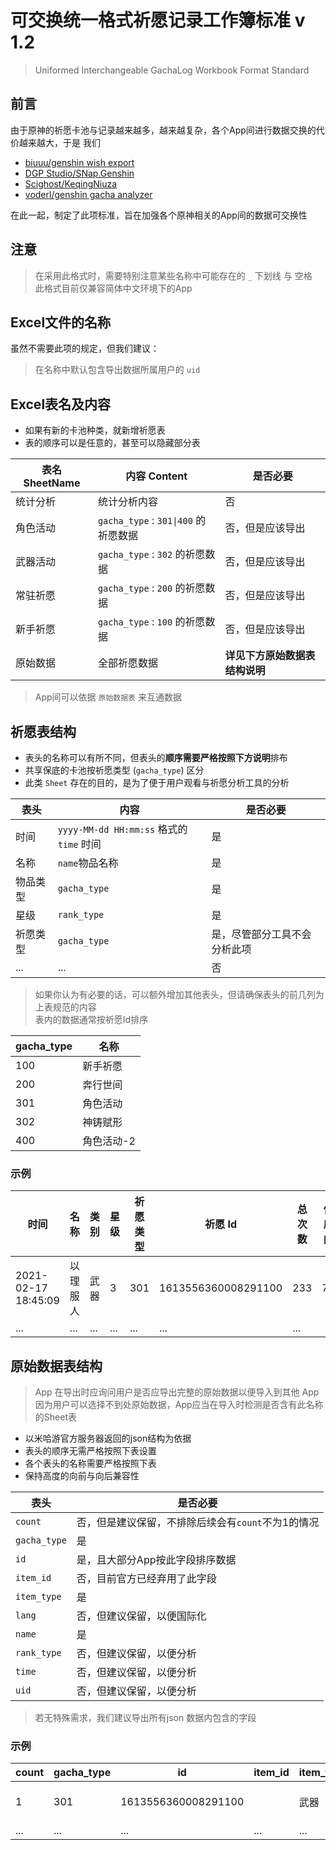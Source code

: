 # 可交换统一格式祈愿记录工作簿标准 v 1.2

> Uniformed Interchangeable GachaLog Workbook Format Standard

## 前言

由于原神的祈愿卡池与记录越来越多，越来越复杂，各个App间进行数据交换的代价越来越大，于是
我们

* [biuuu/genshin wish export](https://github.com/biuuu/genshin-wish-export)
* [DGP Studio/SNap.Genshin](https://github.com/DGP-Studio/Snap.Genshin)
* [Scighost/KeqingNiuza](https://github.com/Scighost/KeqingNiuza)
* [voderl/genshin gacha analyzer](https://github.com/voderl/genshin-gacha-analyzer)


在此一起，制定了此项标准，旨在加强各个原神相关的App间的数据可交换性

## 注意

> 在采用此格式时，需要特别注意某些名称中可能存在的 `_` 下划线 与 空格  
> 此格式目前仅兼容简体中文环境下的App

## Excel文件的名称

虽然不需要此项的规定，但我们建议：

> 在名称中默认包含导出数据所属用户的 `uid`

## Excel表名及内容

* 如果有新的卡池种类，就新增祈愿表
* 表的顺序可以是任意的，甚至可以隐藏部分表

|表名 SheetName|内容 Content|是否必要|
|-|-|-|
|统计分析|统计分析内容|否|
|角色活动|`gacha_type` : `301\|400` 的祈愿数据|否，但是应该导出|
|武器活动|`gacha_type` : `302` 的祈愿数据|否，但是应该导出|
|常驻祈愿|`gacha_type` : `200` 的祈愿数据|否，但是应该导出|
|新手祈愿|`gacha_type` : `100` 的祈愿数据|否，但是应该导出|
|原始数据|全部祈愿数据|**详见下方原始数据表结构说明**|

> App间可以依据 `原始数据表` 来互通数据

## 祈愿表结构

* 表头的名称可以有所不同，但表头的**顺序需要严格按照下方说明**排布
* 共享保底的卡池按祈愿类型 (`gacha_type`) 区分
* 此类 `Sheet` 存在的目的，是为了便于用户观看与祈愿分析工具的分析

|表头|内容|是否必要|
|-|-|-|
|时间|`yyyy-MM-dd HH:mm:ss` 格式的 `time` 时间|是|
|名称|`name`物品名称|是|
|物品类型|`gacha_type`|是|
|星级|`rank_type`|是|
|祈愿类型|`gacha_type`|是，尽管部分工具不会分析此项|
|...|...|否|

> 如果你认为有必要的话，可以额外增加其他表头，但请确保表头的前几列为上表规范的内容  
> 表内的数据通常按祈愿Id排序

|gacha_type|名称|
|-|-|
|100|新手祈愿|
|200|奔行世间|
|301|角色活动|
|302|神铸赋形|
|400|角色活动-2|

### 示例

|时间|名称|类别|星级|祈愿类型|祈愿 Id|总次数|保底内|
|-|-|-|-|-|-|-|-|
|2021-02-17 18:45:09|以理服人|武器|3|301|1613556360008291100|233|77|
|...|...|...|...|...|...|...|

## 原始数据表结构

> App 在导出时应询问用户是否应导出完整的原始数据以便导入到其他 App  
> 因为用户可以选择不到处原始数据，App应当在导入时检测是否含有此名称的Sheet表

* 以米哈游官方服务器返回的json结构为依据
* 表头的顺序无需严格按照下表设置
* 各个表头的名称需要严格按照下表
* 保持高度的向前与向后兼容性

|表头|是否必要|
|-|-|
|`count`|否，但是建议保留，不排除后续会有`count`不为1的情况|
|`gacha_type`|是|
|`id`|是，且大部分App按此字段排序数据|
|`item_id`|否，目前官方已经弃用了此字段|
|`item_type`|是|
|`lang`|否，但建议保留，以便国际化|
|`name`|是|
|`rank_type`|否，但建议保留，以便分析|
|`time`|否，但建议保留，以便分析|
|`uid`|否，但建议保留，以便分析|

> 若无特殊需求，我们建议导出所有json 数据内包含的字段

### 示例
|count|gacha_type|id|item_id|item_type|lang|name|rank_type|time|uid|
|-|-|-|-|-|-|-|-|-|-|
|1|301|1613556360008291100||武器|zh-cn|以理服人|3|2021-02-17 18:45:09|123456789|
|...|...|...|...|...|...|...|...|...|...|